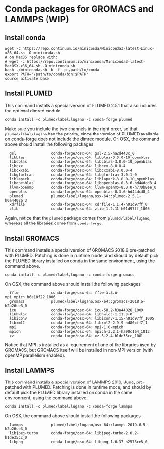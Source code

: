 # Conda packages for GROMACS and LAMMPS (WIP)

## Install conda


````
wget -c https://repo.continuum.io/miniconda/Miniconda3-latest-Linux-x86_64.sh -O miniconda.sh
# on MacOS replace with:
# wget -c https://repo.continuum.io/miniconda/Miniconda3-latest-MacOSX-x86_64.sh -O miniconda.sh
bash ./miniconda.sh -b -f -p /path/to/conda
export PATH="/path/to/conda/bin:$PATH"
source activate base
````

## Install PLUMED

This command installs a special version of PLUMED 2.5.1 that also includes the optional dimred module.

````
conda install -c plumed/label/lugano -c conda-forge plumed
````

Make sure you include the two channels in the right order, so that `plumed/label/lugano` has the priority, since the version
of PLUMED available on conda-forge does not include the dimred module.
On OSX, the command above should install the following packages:

````
  gsl                conda-forge/osx-64::gsl-2.5-ha2d443c_0
  libblas            conda-forge/osx-64::libblas-3.8.0-10_openblas
  libcblas           conda-forge/osx-64::libcblas-3.8.0-10_openblas
  libcxx             conda-forge/osx-64::libcxx-8.0.0-4
  libcxxabi          conda-forge/osx-64::libcxxabi-8.0.0-4
  libgfortran        conda-forge/osx-64::libgfortran-3.0.1-0
  liblapack          conda-forge/osx-64::liblapack-3.8.0-10_openblas
  libopenblas        conda-forge/osx-64::libopenblas-0.3.6-hd44dcd8_4
  llvm-openmp        conda-forge/osx-64::llvm-openmp-8.0.0-h770b8ee_0
  openblas           conda-forge/osx-64::openblas-0.3.6-hd44dcd8_4
  plumed             plumed/label/lugano/osx-64::plumed-2.5.1-h0a44026_3
  xdrfile            conda-forge/osx-64::xdrfile-1.1.4-h01d97ff_0
  zlib               conda-forge/osx-64::zlib-1.2.11-h01d97ff_1005
````

Again, notice that the `plumed` package comes from `plumed/label/lugano`, whereas all the libraries come from `conda-forge`.

## Install GROMACS

This command installs a special version of GROMACS 2018.6 pre-patched with PLUMED.
Patching is done in runtime mode, and should by default pick the PLUMED library installed
on conda in the same environment, using the command above. 

````
conda install -c plumed/label/lugano -c conda-forge gromacs
````

On OSX, the command above should install the following packages:

````
  fftw               conda-forge/osx-64::fftw-3.3.8-mpi_mpich_h6e18f22_1006
  gromacs            plumed/label/lugano/osx-64::gromacs-2018.6-h2b26ce3_0
  icu                conda-forge/osx-64::icu-58.2-h0a44026_1000
  libhwloc           conda-forge/osx-64::libhwloc-1.11.9-0
  libiconv           conda-forge/osx-64::libiconv-1.15-h01d97ff_1005
  libxml2            conda-forge/osx-64::libxml2-2.9.9-hd80cff7_1
  mpi                conda-forge/osx-64::mpi-1.0-mpich
  mpich              conda-forge/osx-64::mpich-3.2.1-ha90c164_1013
  xz                 conda-forge/osx-64::xz-5.2.4-h1de35cc_1001
````

Notice that MPI is installed as a requirement of one of the libraries used by GROMACS, but GROMACS itself
will be installed in non-MPI version (with openMP parallelism enabled).


## Install LAMMPS

This command installs a special version of LAMMPS 2019, June, pre-patched with PLUMED.
Patching is done in runtime mode, and should by default pick the PLUMED library installed
on conda in the same environment, using the command above. 

````
conda install -c plumed/label/lugano -c conda-forge lammps
````

On OSX, the command above should install the following packages:

````
  lammps             plumed/label/lugano/osx-64::lammps-2019.6.5-h2b26ce3_0
  libjpeg-turbo      conda-forge/osx-64::libjpeg-turbo-2.0.2-h1de35cc_0
  libpng             conda-forge/osx-64::libpng-1.6.37-h2573ce8_0
````

